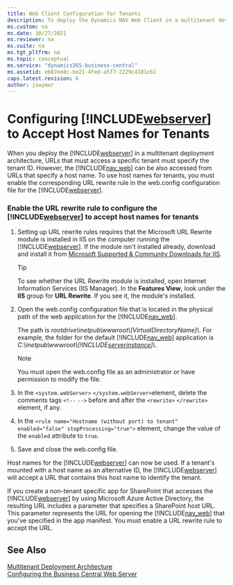 ```yaml
---
title: Web Client Configuration for Tenants
description: To deploy the Dynamics NAV Web Client in a multitenant development architecture, URLs must specify the tenant ID to access a specific tenant.
ms.custom: na
ms.date: 10/27/2021
ms.reviewer: na
ms.suite: na
ms.tgt_pltfrm: na
ms.topic: conceptual
ms.service: "dynamics365-business-central"
ms.assetid: eb87ee8c-be21-4fed-a5f7-2229c4101c61
caps.latest.revision: 6
author: jswymer
---
```

# Configuring [!INCLUDE[webserver](../developer/includes/webserver.md)] to Accept Host Names for Tenants

When you deploy the [!INCLUDE[webserver](../developer/includes/webserver.md)] in a multitenant deployment architecture, URLs that must access a specific tenant must specify the tenant ID. However, the [!INCLUDE[nav_web](../developer/includes/nav_web_md.md)] can be also accessed from URLs that specify a host name. To use host names for tenants, you must enable the corresponding URL rewrite rule in the web.config configuration file for the [!INCLUDE[webserver](../developer/includes/webserver.md)].  
  
### Enable the URL rewrite rule to configure the [!INCLUDE[webserver](../developer/includes/webserver.md)] to accept host names for tenants

1. Setting up URL rewrite rules requires that the Microsoft URL Rewrite module is installed in IIS on the computer running the [!INCLUDE[webserver](../developer/includes/webserver.md)]. If the module isn't installed already, download and install it from [Microsoft Supported & Community Downloads for IIS](https://www.iis.net/downloads/microsoft/url-rewrite).

    > [!TIP]
    > To see whether the URL Rewrite module is installed, open Internet Information Services (IIS Manager). In the **Features View**, look under the **IIS** group for **URL Rewrite**. If you see it, the module's installed.

2. Open the web.config configuration file that is located in the physical path of the web application for the [!INCLUDE[nav_web](../developer/includes/nav_web_md.md)].  
  
     The path is *rootdrive\\inetpub\\wwwroot\\\[VirtualDirectoryName\]\\*. For example, the folder for the default [!INCLUDE[nav_web](../developer/includes/nav_web_md.md)] application is *C:\\inetpub\\wwwroot\\[!INCLUDE[serverinstance](../developer/includes/serverinstance.md)]\\*.  
  
    > [!NOTE]  
    >  You must open the web.config file as an administrator or have permission to modify the file.  
  
3. In the `<system.webServer>` `</system.webServer>`element, delete the comments tags `<!--` `-->` before and after the `<rewrite>` `</rewrite>` element, if any.

4. In the `<rule name="Hostname (without port) to tenant" enabled="false" stopProcessing="true">` element, change the value of the `enabled` attribute to `true`.  
  
5. Save and close the web.config file.
  
Host names for the [!INCLUDE[webserver](../developer/includes/webserver.md)] can now be used. If a tenant's mounted with a host name as an alternative ID, the [!INCLUDE[webserver](../developer/includes/webserver.md)] will accept a URL that contains this host name to identify the tenant.  
  
If you create a non-tenant specific app for SharePoint that accesses the [!INCLUDE[webserver](../developer/includes/webserver.md)] by using Microsoft Azure Active Directory, the resulting URL includes a parameter that specifies a SharePoint host URL. This parameter represents the URL for opening the [!INCLUDE[nav_web](../developer/includes/nav_web_md.md)] that you've specified in the app manifest. You must enable a URL rewrite rule to accept the URL.  
  
## See Also

 [Multitenant Deployment Architecture](../deployment/Multitenant-Deployment-Architecture.md)   
 [Configuring the Business Central Web Server](configure-web-server.md)   